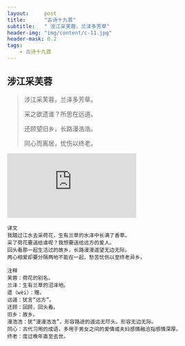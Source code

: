```yaml
---
layout:     post
title:      "古诗十九首"
subtitle:   " 涉江采芙蓉，兰泽多芳草"
header-img: "img/content/c-11.jpg"
header-mask: 0.2
tags:
    - 古诗十九首
---
```




## 涉江采芙蓉

> 涉江采芙蓉，兰泽多芳草。
>
> 采之欲遗谁？所思在远道。
>
> 还顾望旧乡，长路漫浩浩。
>
> 同心而离居，忧伤以终老。

![](http://api.nmb.show/xiaojiejie2.php)

~~~
译文
我踏过江水去采荷花，生有兰草的水泽中长满了香草。
采了荷花要送给谁呢？我想要送给远方的爱人。
回头看那一起生活过的故乡，长路漫漫遥望无边无际。
两心相爱却要分隔两地不能在一起，愁苦忧伤以至终老异乡。

注释
芙蓉：荷花的别名。
兰泽：生有兰草的沼泽地。
遗（wèi）：赠。
远道：犹言“远方”。
还顾：回顾，回头看。
旧乡：故乡。
漫浩浩：犹“漫漫浩浩”，形容路途的遥远无尽头。形容无边无际。
同心：古代习用的成语，多用于男女之间的爱情或夫妇感情融洽指感情深厚。
终老：度过晚年直至去世。
~~~

